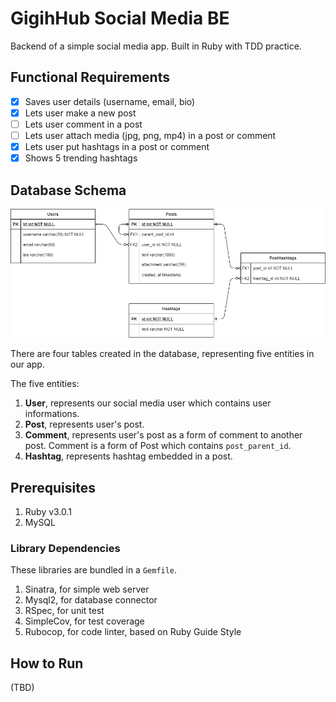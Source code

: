 # GigihHub Social Media BE

Backend of a simple social media app. Built in Ruby with TDD practice.

## Functional Requirements

- [x] Saves user details (username, email, bio)
- [x] Lets user make a new post
- [ ] Lets user comment in a post
- [ ] Lets user attach media (jpg, png, mp4) in a post or comment
- [x] Lets user put hashtags in a post or comment
- [x] Shows 5 trending hashtags

## Database Schema
![ER Diagram](ERD.png)

There are four tables created in the database, representing five entities in our app.

The five entities:

1. **User**, represents our social media user which contains user informations.
2. **Post**, represents user's post.
3. **Comment**, represents user's post as a form of comment to another post. Comment is a form of Post which contains `post_parent_id`.
3. **Hashtag**, represents hashtag embedded in a post.

## Prerequisites
1. Ruby v3.0.1
2. MySQL

### Library Dependencies
These libraries are bundled in a `Gemfile`.

1. Sinatra, for simple web server
2. Mysql2, for database connector
3. RSpec, for unit test
4. SimpleCov, for test coverage
5. Rubocop, for code linter, based on Ruby Guide Style

## How to Run
(TBD)
